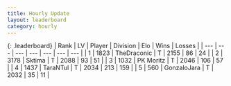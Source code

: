 ```yaml
---
title: Hourly Update
layout: leaderboard
category: hourly
---
```


{: .leaderboard}
| Rank | LV | Player | Division | Elo | Wins | Losses |
| --- | --- | --- | --- | --- | --- | --- |
| <span data-change="0">1</span> | 1823 | <span title="ID: 544310">TheDraconic</span> | T | <span data-change="18">2155</span> | <span data-change="3">86</span> | <span data-change="0">24</span> |
| <span data-change="0">2</span> | 3178 | <span title="ID: 353063">Sktima</span> | T | <span data-change="0">2088</span> | <span data-change="0">93</span> | <span data-change="0">51</span> |
| <span data-change="1">3</span> | 1032 | <span title="ID: 427478">PK Moritz</span> | T | <span data-change="0">2046</span> | <span data-change="0">106</span> | <span data-change="0">57</span> |
| <span data-change="1">4</span> | 1437 | <span title="ID: 285323">TaraNTul</span> | T | <span data-change="0">2034</span> | <span data-change="0">213</span> | <span data-change="0">159</span> |
| <span data-change="-2">5</span> | 560 | <span title="ID: 650626">GonzaloJara</span> | T | <span data-change="-15">2032</span> | <span data-change="2">35</span> | <span data-change="3">11</span> |